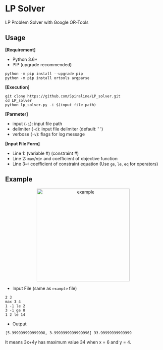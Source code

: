 # LP Solver

LP Problem Solver with Google OR-Tools

## Usage

**[Requirement]**

- Python 3.6+
- PIP (upgrade recommended)

```
python -m pip install --upgrade pip
python -m pip install ortools argparse
```

**[Execution]**

```
git clone https://github.com/Spiraline/LP_solver.git
cd LP_solver
python lp_solver.py -i $(input file path)
```

**[Parmeter]**
- input (`-i`): input file path
- delimiter (`-d`): input file delimiter (default: ' ')
- verbose (`-v`): flags for log message

**[Input File Form]**
- Line 1: (variable #) (constraint #)
- Line 2: `max`/`min` and coefficient of objective function
- Line 3~: coefficient of constraint equation (Use `ge`, `le`, `eq` for operators)


## Example

<div style="text-align:center;">
    <img src="https://velog.velcdn.com/images/spiraline/post/1d3abef1-7bcf-4301-ab58-6031673d5be1/image.png" alt="example" width="300"/>
</div>

- Input File (same as `example` file)
```
2 3
max 3 4
1 -1 le 2
3 -1 ge 0
1 2 le 14
```

- Output
```
[5.999999999999998, 3.9999999999999996] 33.99999999999999
```
It means 3x+4y has maximum value 34 when x = 6 and y = 4.